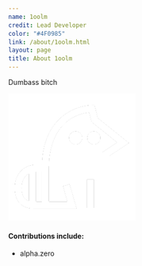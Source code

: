 ```yaml
---
name: 1oolm
credit: Lead Developer
color: "#4F0985"
link: /about/1oolm.html
layout: page
title: About 1oolm
---
```


Dumbass bitch

![kije](/assets/image/kijetesantakalu.png)

#### Contributions include:  
- alpha.zero
